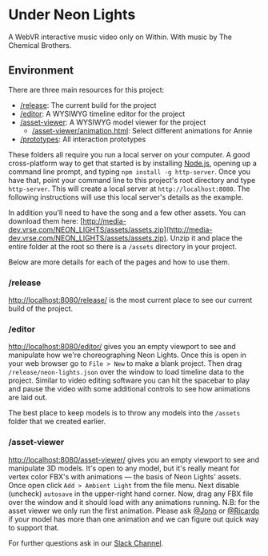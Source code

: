 # Under Neon Lights
A WebVR interactive music video only on Within. With music by The Chemical Brothers.

## Environment

There are three main resources for this project:
+ [/release](./release/): The current build for the project
+ [/editor](./editor): A WYSIWYG timeline editor for the project
+ [/asset-viewer](./asset-viewer/): A WYSIWYG model viewer for the project
  + [/asset-viewer/animation.html](./asset-viewer/animation.html): Select different animations for Annie
+ [/prototypes](./prototypes): All interaction prototypes

These folders all require you run a local server on your computer. A good cross-platform way to get that started is by installing [Node.js](https://nodejs.org/en/), opening up a command line prompt, and typing `npm install -g http-server`. Once you have that, point your command line to this project's root directory and type `http-server`. This will create a local server at `http://localhost:8080`. The following instructions will use this local server's details as the example.

In addition you'll need to have the song and a few other assets. You can download them here: [http://media-dev.vrse.com/NEON_LIGHTS/assets/assets.zip](http://media-dev.vrse.com/NEON_LIGHTS/assets/assets.zip). Unzip it and place the entire folder at the root so there is a `/assets` directory in your project.

Below are more details for each of the pages and how to use them.

### /release
[http://localhost:8080/release/](http://localhost:8080/release/) is the most current place to see our current build of the project.

### /editor
[http://localhost:8080/editor/](http://localhost:8080/editor/) gives you an empty viewport to see and manipulate how we're choreographing Neon Lights. Once this is open in your web browser go to `File > New` to make a blank project. Then drag `/release/neon-lights.json` over the window to load timeline data to the project. Similar to video editing software you can hit the spacebar to play and pause the video with some additional controls to see how animations are laid out.

The best place to keep models is to throw any models into the `/assets` folder that we created earlier.

### /asset-viewer
[http://localhost:8080/asset-viewer/](http://localhost:8080/asset-viewer/) gives you an empty viewport to see and manipulate 3D models. It's open to any model, but it's really meant for vertex color FBX's with animations — the basis of Neon Lights' assets. Once open click `Add > Ambient Light` from the file menu. Next disable (uncheck) `autosave` in the upper-right hand corner. Now, drag any FBX file over the window and it should load with any animations running. N.B: for the asset viewer we only run the first animation. Please ask [@Jono](https://with-in.slack.com/team/jono) or [@Ricardo](https://with-in.slack.com/team/ricardo) if your model has more than one animation and we can figure out quick way to support that.

For further questions ask in our [Slack Channel](https://with-in.slack.com/archives/neon-lights).
